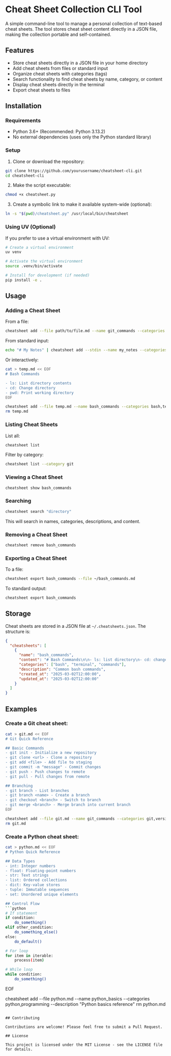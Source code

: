 # Cheat Sheet Collection CLI Tool

A simple command-line tool to manage a personal collection of text-based cheat sheets. The tool stores cheat sheet content directly in a JSON file, making the collection portable and self-contained.

## Features

- Store cheat sheets directly in a JSON file in your home directory
- Add cheat sheets from files or standard input
- Organize cheat sheets with categories (tags)
- Search functionality to find cheat sheets by name, category, or content
- Display cheat sheets directly in the terminal
- Export cheat sheets to files

## Installation

### Requirements

- Python 3.6+ (Recommended: Python 3.13.2)
- No external dependencies (uses only the Python standard library)

### Setup

1. Clone or download the repository:

```bash
git clone https://github.com/yourusername/cheatsheet-cli.git
cd cheatsheet-cli
```

2. Make the script executable:

```bash
chmod +x cheatsheet.py
```

3. Create a symbolic link to make it available system-wide (optional):

```bash
ln -s "$(pwd)/cheatsheet.py" /usr/local/bin/cheatsheet
```

### Using UV (Optional)

If you prefer to use a virtual environment with UV:

```bash
# Create a virtual environment
uv venv

# Activate the virtual environment
source .venv/bin/activate

# Install for development (if needed)
pip install -e .
```

## Usage

### Adding a Cheat Sheet

From a file:

```bash
cheatsheet add --file path/to/file.md --name git_commands --categories git,version-control --description "Common Git commands"
```

From standard input:

```bash
echo "# My Notes" | cheatsheet add --stdin --name my_notes --categories notes,personal
```

Or interactively:

```bash
cat > temp.md << EOF
# Bash Commands

- ls: List directory contents
- cd: Change directory
- pwd: Print working directory
EOF

cheatsheet add --file temp.md --name bash_commands --categories bash,terminal
rm temp.md
```

### Listing Cheat Sheets

List all:

```bash
cheatsheet list
```

Filter by category:

```bash
cheatsheet list --category git
```

### Viewing a Cheat Sheet

```bash
cheatsheet show bash_commands
```

### Searching

```bash
cheatsheet search "directory"
```

This will search in names, categories, descriptions, and content.

### Removing a Cheat Sheet

```bash
cheatsheet remove bash_commands
```

### Exporting a Cheat Sheet

To a file:

```bash
cheatsheet export bash_commands --file ~/bash_commands.md
```

To standard output:

```bash
cheatsheet export bash_commands
```

## Storage

Cheat sheets are stored in a JSON file at `~/.cheatsheets.json`. The structure is:

```json
{
  "cheatsheets": [
    {
      "name": "bash_commands",
      "content": "# Bash Commands\n\n- ls: list directory\n- cd: change directory\n...",
      "categories": ["bash", "terminal", "commands"],
      "description": "Common bash commands",
      "created_at": "2025-03-02T12:00:00",
      "updated_at": "2025-03-02T12:00:00"
    }
  ]
}
```

## Examples

### Create a Git cheat sheet:

```bash
cat > git.md << EOF
# Git Quick Reference

## Basic Commands
- git init - Initialize a new repository
- git clone <url> - Clone a repository
- git add <file> - Add file to staging
- git commit -m "message" - Commit changes
- git push - Push changes to remote
- git pull - Pull changes from remote

## Branching
- git branch - List branches
- git branch <name> - Create a branch
- git checkout <branch> - Switch to branch
- git merge <branch> - Merge branch into current branch
EOF

cheatsheet add --file git.md --name git_commands --categories git,version-control --description "Common Git commands"
rm git.md
```

### Create a Python cheat sheet:

```bash
cat > python.md << EOF
# Python Quick Reference

## Data Types
- int: Integer numbers
- float: Floating-point numbers
- str: Text strings
- list: Ordered collections
- dict: Key-value stores
- tuple: Immutable sequences
- set: Unordered unique elements

## Control Flow
```python
# If statement
if condition:
    do_something()
elif other_condition:
    do_something_else()
else:
    do_default()

# For loop
for item in iterable:
    process(item)

# While loop
while condition:
    do_something()
```
EOF

cheatsheet add --file python.md --name python_basics --categories python,programming --description "Python basics reference"
rm python.md
```

## Contributing

Contributions are welcome! Please feel free to submit a Pull Request.

## License

This project is licensed under the MIT License - see the LICENSE file for details.
